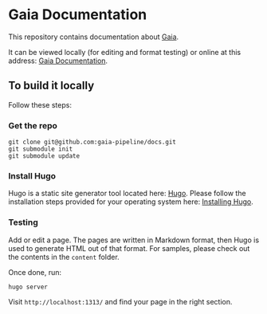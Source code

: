 # Gaia Documentation

This repository contains documentation about [Gaia](https://github.com/gaia-pipeline/gaia).

It can be viewed locally (for editing and format testing) or online at this address:
[Gaia Documentation](https://docs.gaia-pipeline.io/).

## To build it locally

Follow these steps:

### Get the repo

```
git clone git@github.com:gaia-pipeline/docs.git
git submodule init
git submodule update
```

### Install Hugo

Hugo is a static site generator tool located here: [Hugo](https://gohugo.io/). Please follow
the installation steps provided for your operating system here: [Installing Hugo](https://gohugo.io/getting-started/installing/).

### Testing

Add or edit a page. The pages are written in Markdown format, then Hugo is used to generate HTML
out of that format. For samples, please check out the contents in the `content` folder.

Once done, run:

```
hugo server
```

Visit `http://localhost:1313/` and find your page in the right section.
